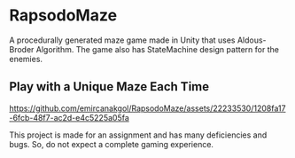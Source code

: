 # RapsodoMaze
 A procedurally generated maze game made in Unity that uses Aldous-Broder Algorithm. The game also has StateMachine design pattern for the enemies.
 
## Play with a Unique Maze Each Time 


https://github.com/emircanakgol/RapsodoMaze/assets/22233530/1208fa17-6fcb-48f7-ac2d-e4c5225a05fa


This project is made for an assignment and has many deficiencies and bugs. So, do not expect a complete gaming experience.
